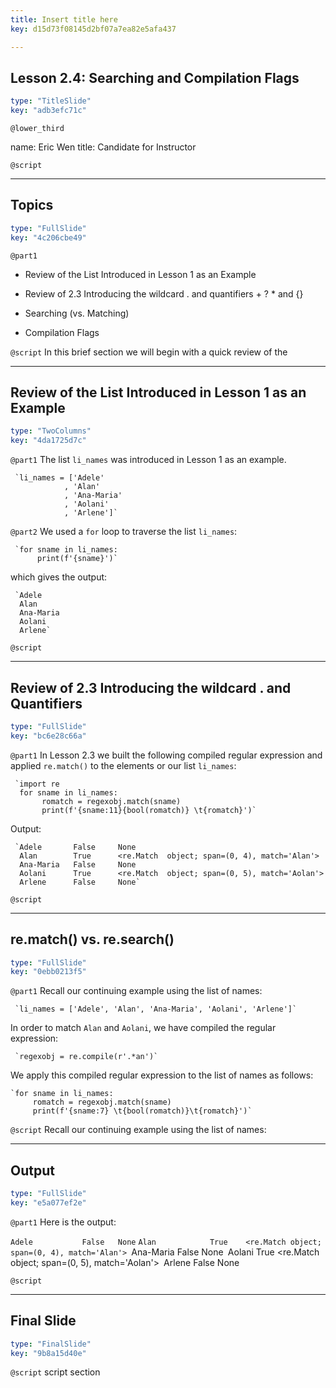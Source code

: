 ```yaml
---
title: Insert title here
key: d15d73f08145d2bf07a7ea82e5afa437

---
```

## Lesson 2.4: Searching and Compilation Flags

```yaml
type: "TitleSlide"
key: "adb3efc71c"
```

`@lower_third`

name: Eric Wen
title: Candidate for Instructor


`@script`



---
## Topics

```yaml
type: "FullSlide"
key: "4c206cbe49"
```

`@part1`
- Review of the List Introduced in Lesson 1 as an Example

- Review of 2.3 Introducing the wildcard . and quantifiers + ? * and {}

- Searching (vs. Matching)

- Compilation Flags


`@script`
In this brief section we will begin with a quick review of the


---
## Review of the List Introduced in Lesson 1 as an Example

```yaml
type: "TwoColumns"
key: "4da1725d7c"
```

`@part1`
The list `li_names` was introduced in Lesson 1 as an example.

     `li_names = ['Adele'
                , 'Alan'
                , 'Ana-Maria'
                , 'Aolani'
                , 'Arlene']`


`@part2`
We used a `for` loop to traverse the list `li_names`:


     `for sname in li_names:
          print(f'{sname}')`

which gives the output:

     `Adele
      Alan
      Ana-Maria
      Aolani
      Arlene`


`@script`



---
## Review of 2.3 Introducing the wildcard . and Quantifiers

```yaml
type: "FullSlide"
key: "bc6e28c66a"
```

`@part1`
In Lesson 2.3 we built the following compiled regular expression and applied `re.match()` to the elements or our list `li_names`:

     `import re
      for sname in li_names:
           romatch = regexobj.match(sname)
           print(f'{sname:11}{bool(romatch)} \t{romatch}')`

Output:

     `Adele       False     None
      Alan        True      <re.Match  object; span=(0, 4), match='Alan'>
      Ana-Maria   False     None
      Aolani      True      <re.Match  object; span=(0, 5), match='Aolan'>
      Arlene      False     None`


`@script`



---
## re.match() vs. re.search()

```yaml
type: "FullSlide"
key: "0ebb0213f5"
```

`@part1`
Recall our continuing example using the list of names:

     `li_names = ['Adele', 'Alan', 'Ana-Maria', 'Aolani', 'Arlene']`

In order to match `Alan` and `Aolani`, we have compiled the regular expression:

     `regexobj = re.compile(r'.*an')`

We apply this compiled regular expression to the list of names as follows:

    `for sname in li_names:
         romatch = regexobj.match(sname)
         print(f'{sname:7} \t{bool(romatch)}\t{romatch}')`


`@script`
Recall our continuing example using the list of names:


---
## Output

```yaml
type: "FullSlide"
key: "e5a077ef2e"
```

`@part1`
Here is the output:

`Adele           False   None`
`Alan            True    <re.Match object; span=(0, 4), match='Alan'>
`Ana-Maria       False   None`
`Aolani          True    <re.Match object; span=(0, 5), match='Aolan'>`
`Arlene          False   None`
`


`@script`



---
## Final Slide

```yaml
type: "FinalSlide"
key: "9b8a15d40e"
```

`@script`
script section

